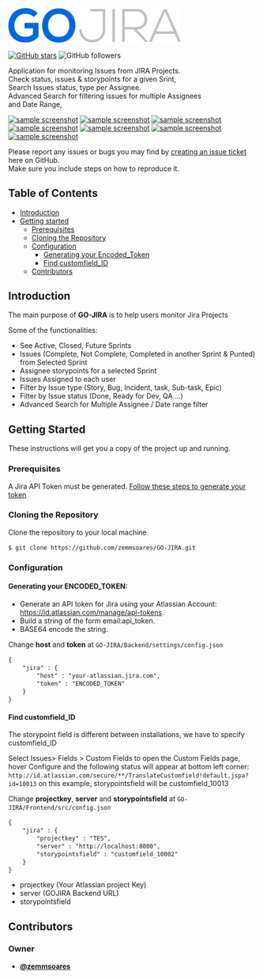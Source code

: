 <img src="https://github.com/zemmsoares/GO-JIRA/blob/master/FrontEnd/src/img/logo.png" width="350"/>

[![GitHub stars](https://img.shields.io/github/stars/zemmsoares/GO-JIRA.svg?style=social&label=Stars)](https://github.com/zemmsoares/GO-JIRA) 
![GitHub followers](https://img.shields.io/github/followers/zemmsoares.svg?style=social&label=Follow)


Application for monitoring Issues from JIRA Projects.  
Check status, issues & storypoints for a given Srint,  
Search Issues status, type per Assignee.  
Advanced Search for filtering issues for multiple Assignees  
and Date Range,  

[![sample screenshot](https://i.imgur.com/dc5znTc.png)](https://i.imgur.com/5oiqX3O.png)
[![sample screenshot](https://i.imgur.com/B02gWlj.png)](https://i.imgur.com/QUJKOec.png)
[![sample screenshot](https://i.imgur.com/t11QZ59.png)](https://i.imgur.com/TR3zCU8.png)
[![sample screenshot](https://i.imgur.com/IzvpE6l.png)](https://i.imgur.com/gKF6Org.png)
[![sample screenshot](https://i.imgur.com/1FokdRS.png)](https://i.imgur.com/zac7YgP.png)
[![sample screenshot](https://i.imgur.com/e3oiPfg.png)](https://i.imgur.com/OOP7WL1.png)
[![sample screenshot](https://i.imgur.com/Tkks00R.png)](https://i.imgur.com/Ob4qAwu.png)

Please report any issues or bugs you may find by [creating an issue ticket](
https://github.com/zemmsoares/GO-JIRA/issues/new) here on GitHub.  
Make sure you include steps on how to reproduce it.

## Table of Contents

* [Introduction](#introduction)
* [Getting started](#getting-started)
  * [Prerequisites](#prerequisites)
  * [Cloning the Repository](#cloning-the-repository)
  * [Configuration](#configuration)
	* [Generating your Encoded_Token](#generating-your-encoded_token)
	* [Find customfield_ID](#find-customfield_id)
  * [Contributors](#contributors)
  
  
## Introduction

The main purpose of **GO-JIRA** is to help users monitor Jira Projects

Some of the functionalities:

- See Active, Closed, Future Sprints
- Issues (Complete,  Not Complete, Completed in another Sprint & Punted) from Selected Sprint
- Assignee storypoints for a selected Sprint
- Issues Assigned to each user
- Filter by Issue type (Story, Bug, Incident, task, Sub-task, Epic)
- Filter by Issue status (Done, Ready for Dev, QA ...)
- Advanced Search for Multiple Assignee / Date range filter

## Getting Started

These instructions will get you a copy of the project up and running.

### Prerequisites

A Jira API Token must be generated. [Follow these steps to generate your token](https://developer.atlassian.com/cloud/jira/platform/jira-rest-api-basic-authentication/)


### Cloning the Repository

Clone the repository to your local machine
```
$ git clone https://github.com/zemmsoares/GO-JIRA.git
```

### Configuration

#### Generating your ENCODED_TOKEN:
- Generate an API token for Jira using your Atlassian Account: https://id.atlassian.com/manage/api-tokens.
- Build a string of the form email:api_token.
- BASE64 encode the string.

Change **host** and **token** at `GO-JIRA/Backend/settings/config.json`
```
{
	"jira" : {
		"host" : "your-atlassian.jira.com",
		"token" : "ENCODED_TOKEN"
	}
}
```

#### Find customfield_ID

The storypoint field is different between installations, we have to specify customfield_ID

Select Issues>  Fields > Custom Fields to open the Custom Fields page, hover Configure and the following status will appear at bottom left corner:
`http://id.atlassian.com/secure/**/TranslateCustomfield!default.jspa?id=10013`
on this example, storypointsfield will be customfield_10013

Change **projectkey**, **server** and **storypointsfield** at `GO-JIRA/Frontend/src/config.json`
```
{
	"jira" : {
		"projectkey" : "TES",
		"server" : "http://localhost:8000",
		"storypointsfield" : "customfield_10002"
	}
}
```

- projectkey (Your Atlassian project Key)
- server (GOJIRA Backend URL)
- storypointsfield 


## Contributors

### Owner
* [**@zemmsoares**](http://github.com/zemmsoares/)
